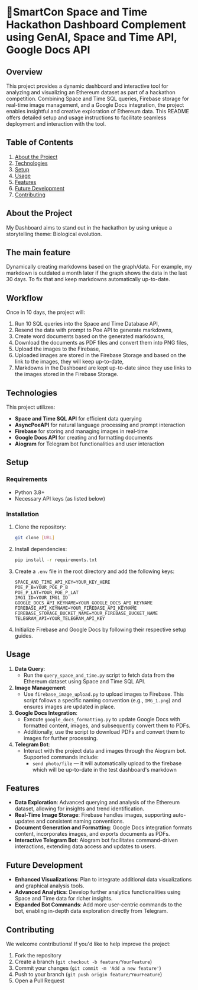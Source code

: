 
# 🚀SmartCon Space and Time Hackathon Dashboard Complement using GenAI, Space and Time API, Google Docs API

## Overview
This project provides a dynamic dashboard and interactive tool for analyzing and visualizing an Ethereum dataset as part of a hackathon competition. Combining Space and Time SQL queries, Firebase storage for real-time image management, and a Google Docs integration, the project enables insightful and creative exploration of Ethereum data. This README offers detailed setup and usage instructions to facilitate seamless deployment and interaction with the tool.

## Table of Contents
1. [About the Project](#about-the-project)
2. [Technologies](#technologies)
3. [Setup](#setup)
4. [Usage](#usage)
5. [Features](#features)
6. [Future Development](#future-development)
7. [Contributing](#contributing)

## About the Project
My Dashboard aims to stand out in the hackathon by using unique a storytelling theme: Biological evolution.

## The main feature
Dynamically creating markdowns based on the graph/data.
For example, my markdown is outdated a month later if the graph shows the data in the last 30 days. To fix that and keep markdowns automatically up-to-date.

## Workflow
Once in 10 days, the project will:
1. Run 10 SQL queries into the Space and Time Database API,
2. Resend the data with prompt to Poe API to generate markdowns,
3. Create word documents based on the generated markdowns,
4. Download the documents as PDF files and convert them into PNG files,
5. Upload the images to the Firebase,
6. Uploaded images are stored in the Firebase Storage and based on the link to the images, they will keep up-to-date,
7. Markdowns in the Dashboard are kept up-to-date since they use links to the images stored in the Firebase Storage.

## Technologies
This project utilizes:
- **Space and Time SQL API** for efficient data querying
- **AsyncPoeAPI** for natural language processing and prompt interaction
- **Firebase** for storing and managing images in real-time
- **Google Docs API** for creating and formatting documents
- **Aiogram** for Telegram bot functionalities and user interaction

## Setup
### Requirements
- Python 3.8+
- Necessary API keys (as listed below)

### Installation
1. Clone the repository:
    ```bash
    git clone [URL]
    ```
2. Install dependencies:
    ```bash
    pip install -r requirements.txt
    ```
3. Create a `.env` file in the root directory and add the following keys:
    ```plaintext
    SPACE_AND_TIME_API_KEY=YOUR_KEY_HERE
    POE_P_B=YOUR_POE_P_B
    POE_P_LAT=YOUR_POE_P_LAT
    IMG1_ID=YOUR_IMG1_ID
    GOOGLE_DOCS_API_KEYNAME=YOUR_GOOGLE_DOCS_API_KEYNAME
    FIREBASE_API_KEYNAME=YOUR_FIREBASE_API_KEYNAME
    FIREBASE_STORAGE_BUCKET_NAME=YOUR_FIREBASE_BUCKET_NAME
    TELEGRAM_API=YOUR_TELEGRAM_API_KEY
    ```
4. Initialize Firebase and Google Docs by following their respective setup guides.

## Usage
1. **Data Query**:
   - Run the `query_space_and_time.py` script to fetch data from the Ethereum dataset using Space and Time SQL API.
2. **Image Management**:
   - Use `firebase_image_upload.py` to upload images to Firebase. This script follows a specific naming convention (e.g., `IMG_1.png`) and ensures images are updated in place.
3. **Google Docs Integration**:
   - Execute `google_docs_formatting.py` to update Google Docs with formatted content, images, and subsequently convert them to PDFs.
   - Additionally, use the script to download PDFs and convert them to images for further processing.
4. **Telegram Bot**:
   - Interact with the project data and images through the Aiogram bot. Supported commands include:
     - `send photo/file` — it will automatically upload to the firebase which will be up-to-date in the test dashboard's markdown


## Features
- **Data Exploration**: Advanced querying and analysis of the Ethereum dataset, allowing for insights and trend identification.
- **Real-Time Image Storage**: Firebase handles images, supporting auto-updates and consistent naming conventions.
- **Document Generation and Formatting**: Google Docs integration formats content, incorporates images, and exports documents as PDFs.
- **Interactive Telegram Bot**: Aiogram bot facilitates command-driven interactions, extending data access and updates to users.

## Future Development
- **Enhanced Visualizations**: Plan to integrate additional data visualizations and graphical analysis tools.
- **Advanced Analytics**: Develop further analytics functionalities using Space and Time data for richer insights.
- **Expanded Bot Commands**: Add more user-centric commands to the bot, enabling in-depth data exploration directly from Telegram.

## Contributing
We welcome contributions! If you'd like to help improve the project:
1. Fork the repository
2. Create a branch (`git checkout -b feature/YourFeature`)
3. Commit your changes (`git commit -m 'Add a new feature'`)
4. Push to your branch (`git push origin feature/YourFeature`)
5. Open a Pull Request
